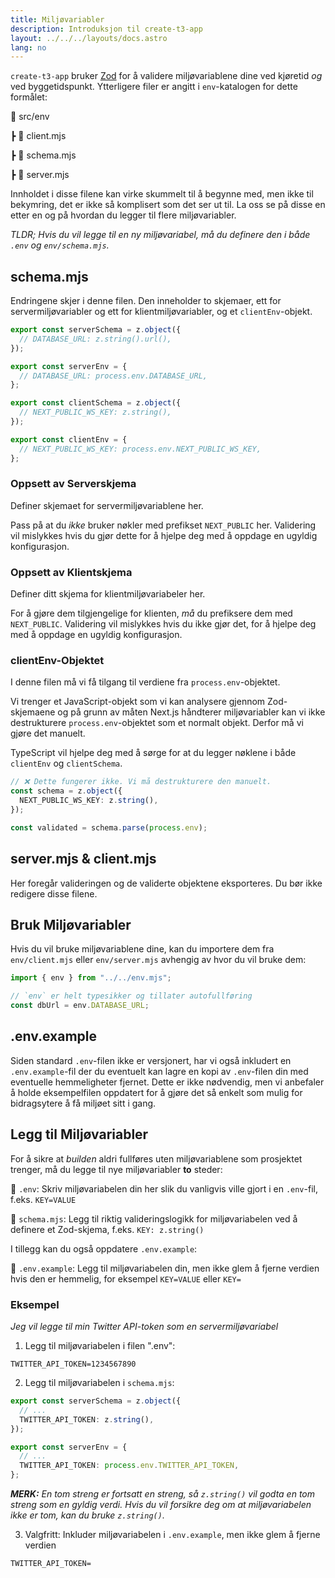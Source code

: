 ```yaml
---
title: Miljøvariabler
description: Introduksjon til create-t3-app
layout: ../../../layouts/docs.astro
lang: no
---
```


`create-t3-app` bruker [Zod](https://github.com/colinhacks/zod) for å validere miljøvariablene dine ved kjøretid _og_ ved byggetidspunkt. Ytterligere filer er angitt i `env`-katalogen for dette formålet:

📁 src/env

┣ 📄 client.mjs

┣ 📄 schema.mjs

┣ 📄 server.mjs

Innholdet i disse filene kan virke skummelt til å begynne med, men ikke til bekymring, det er ikke så komplisert som det ser ut til. La oss se på disse en etter en og på hvordan du legger til flere miljøvariabler.

_TLDR; Hvis du vil legge til en ny miljøvariabel, må du definere den i både `.env` og `env/schema.mjs`._

## schema.mjs

Endringene skjer i denne filen. Den inneholder to skjemaer, ett for servermiljøvariabler og ett for klientmiljøvariabler, og et `clientEnv`-objekt.

```ts:env/schema.mjs
export const serverSchema = z.object({
  // DATABASE_URL: z.string().url(),
});

export const serverEnv = {
  // DATABASE_URL: process.env.DATABASE_URL,
};

export const clientSchema = z.object({
  // NEXT_PUBLIC_WS_KEY: z.string(),
});

export const clientEnv = {
  // NEXT_PUBLIC_WS_KEY: process.env.NEXT_PUBLIC_WS_KEY,
};
```

### Oppsett av Serverskjema

Definer skjemaet for servermiljøvariablene her.

Pass på at du _ikke_ bruker nøkler med prefikset `NEXT_PUBLIC` her. Validering vil mislykkes hvis du gjør dette for å hjelpe deg med å oppdage en ugyldig konfigurasjon.

### Oppsett av Klientskjema

Definer ditt skjema for klientmiljøvariabeler her.

For å gjøre dem tilgjengelige for klienten, _må_ du prefiksere dem med `NEXT_PUBLIC`. Validering vil mislykkes hvis du ikke gjør det, for å hjelpe deg med å oppdage en ugyldig konfigurasjon.

### clientEnv-Objektet

I denne filen må vi få tilgang til verdiene fra `process.env`-objektet.

Vi trenger et JavaScript-objekt som vi kan analysere gjennom Zod-skjemaene og på grunn av måten Next.js håndterer miljøvariabler kan vi ikke destrukturere `process.env`-objektet som et normalt objekt. Derfor må vi gjøre det manuelt.

TypeScript vil hjelpe deg med å sørge for at du legger nøklene i både `clientEnv` og `clientSchema`.

```ts
// ❌ Dette fungerer ikke. Vi må destrukturere den manuelt.
const schema = z.object({
  NEXT_PUBLIC_WS_KEY: z.string(),
});

const validated = schema.parse(process.env);
```

## server.mjs & client.mjs

Her foregår valideringen og de validerte objektene eksporteres. Du bør ikke redigere disse filene.

## Bruk Miljøvariabler

Hvis du vil bruke miljøvariablene dine, kan du importere dem fra `env/client.mjs` eller `env/server.mjs` avhengig av hvor du vil bruke dem:

```ts:pages/api/hello.ts
import { env } from "../../env.mjs";

// `env` er helt typesikker og tillater autofullføring
const dbUrl = env.DATABASE_URL;
```

## .env.example

Siden standard `.env`-filen ikke er versjonert, har vi også inkludert en `.env.example`-fil der du eventuelt kan lagre en kopi av `.env`-filen din med eventuelle hemmeligheter fjernet. Dette er ikke nødvendig, men vi anbefaler å holde eksempelfilen oppdatert for å gjøre det så enkelt som mulig for bidragsytere å få miljøet sitt i gang.

## Legg til Miljøvariabler

For å sikre at _builden_ aldri fullføres uten miljøvariablene som prosjektet trenger, må du legge til nye miljøvariabler **to** steder:

📄 `.env`: Skriv miljøvariabelen din her slik du vanligvis ville gjort i en `.env`-fil, f.eks. `KEY=VALUE`

📄 `schema.mjs`: Legg til riktig valideringslogikk for miljøvariabelen ved å definere et Zod-skjema, f.eks. `KEY: z.string()`

I tillegg kan du også oppdatere `.env.example`:

📄 `.env.example`: Legg til miljøvariabelen din, men ikke glem å fjerne verdien hvis den er hemmelig, for eksempel `KEY=VALUE` eller `KEY=`

### Eksempel

_Jeg vil legge til min Twitter API-token som en servermiljøvariabel_

1. Legg til miljøvariabelen i filen ".env":

```
TWITTER_API_TOKEN=1234567890
```

2. Legg til miljøvariabelen i `schema.mjs`:

```ts
export const serverSchema = z.object({
  // ...
  TWITTER_API_TOKEN: z.string(),
});

export const serverEnv = {
  // ...
  TWITTER_API_TOKEN: process.env.TWITTER_API_TOKEN,
};
```

_**MERK:** En tom streng er fortsatt en streng, så `z.string()` vil godta en tom streng som en gyldig verdi. Hvis du vil forsikre deg om at miljøvariabelen ikke er tom, kan du bruke `z.string()`._

3. Valgfritt: Inkluder miljøvariabelen i `.env.example`, men ikke glem å fjerne verdien

```
TWITTER_API_TOKEN=
```
